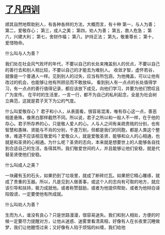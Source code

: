 # [了凡四训](https://github.com/Luckyyyyyyy/phh-blog/issues/14)

顺其自然地帮助别人，有各种各样的方法，大概而言，有十种
第一，与人为善；
第二，爱敬存心；
第三，成人之美；
第四，劝人为善；
第五，救人危急；
第六，兴建大利；
第七，舍财作福；
第八，护持正法；
第九，敬重尊长；
第十，爱惜物命。

什么叫与人为善？
 
我们处在社会风气败坏的年代，不要以自己的长处来掩盖别人的优点，不要以自己的善行去和别人相比较，不要以自己的才能去为难别人。
收敛才智，虚怀若谷，就像是一个普通人一样。见到别人的过失，应当有所包涵，为他掩盖，可以让他有改过的机会，也能够让他有所顾忌而不敢放纵。
看到别人有一点点的长处值得学习，有一点点的善行值得记录，都应该放下成见，向他们学习，并要为他们赞叹且广为宣传。
在平时的生活里，一言一行，都不为自己的私利起念，全是为社会树立典范，这就是君子天下为公的气度。

 什么叫爱敬存心？
君子和小人，从表面看，很容易混淆，唯有存心这一点，善恶相差悬殊，像黑白那样截然不同。所以说，君子之所以和一般人不一样，在于他的存心。君子所存养的心，只是敬人爱人的心。人与人之间有亲疏贵贱的分别，也有智慧和愚昧、贤能与不肖的分别，千差万别，但都是我们的同胞，都是人类这个整体，难道不应该相互敬爱吗？爱敬众人，就是爱敬圣贤，能够和众人的心相通，也就是和圣贤的心相通。为什么呢？圣贤的志向，本来就是想要世上的人能够各自找到合适自己的生活，各得其所。我们敬爱世间的人，并且能够让他们安稳，就是代替圣贤使他们安稳。

什么叫成人之美？

一块藏有玉的石头，如果扔到了垃圾里，就成了断砖烂瓦。如果把它精心雕琢，就成了贵重的玉器。所以，凡是见到人做善事，或这个人的志向有可取的地方，就应该引导和扶持，极力成就他。或者称赞鼓励，或者为他提供帮助，或者为他辩白诬陷毁谤，一定要使他有所成就。

什么叫劝人为善？

生而为人，谁没有良心？只是世路漫漫，很容易迷失。我们和别人相处，方便的时候一定要尽力提醒对方，让他从迷惑、迷雾里看清真相，好像有人在长夜里沉睡做梦，我们让他醒悟过来；又好像有人陷于烦恼的纠缠，我们给他